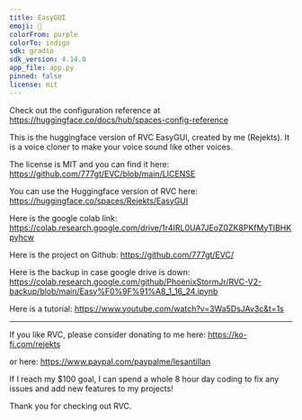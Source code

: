 ```yaml
---
title: EasyGUI
emoji: 👀
colorFrom: purple
colorTo: indigo
sdk: gradio
sdk_version: 4.14.0
app_file: app.py
pinned: false
license: mit
---
```


Check out the configuration reference at https://huggingface.co/docs/hub/spaces-config-reference

This is the huggingface version of RVC EasyGUI, created by me (Rejekts). It is a voice cloner to make your voice sound like other voices.

The license is MIT and you can find it here: https://github.com/777gt/EVC/blob/main/LICENSE

You can use the Huggingface version of RVC here: https://huggingface.co/spaces/Rejekts/EasyGUI

Here is the google colab link: https://colab.research.google.com/drive/1r4IRL0UA7JEoZ0ZK8PKfMyTIBHKpyhcw

Here is the project on Github: https://github.com/777gt/EVC/

Here is the backup in case google drive is down: https://colab.research.google.com/github/PhoenixStormJr/RVC-V2-backup/blob/main/Easy%F0%9F%91%A8_1_16_24.ipynb

Here is a tutorial: https://www.youtube.com/watch?v=3Wa5DsJAv3c&t=1s

---

If you like RVC, please consider donating to me 
here: https://ko-fi.com/rejekts

or here: https://www.paypal.com/paypalme/lesantillan

If I reach my $100 goal, I can spend a whole 8 hour day coding to fix any issues and add new features to my projects!

Thank you for checking out RVC.